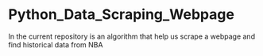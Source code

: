 # Python_Data_Scraping_Webpage
In the current repository is an algorithm that help us scrape a webpage and find historical data from NBA
